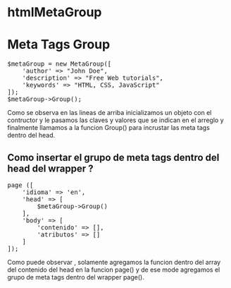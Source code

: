 # htmlMetaGroup

<h1>Meta Tags Group</h1>

<pre>
$metaGroup = new MetaGroup([
    'author' => "John Doe",
    'description' => "Free Web tutorials",
    'keywords' => "HTML, CSS, JavaScript"
]);
$metaGroup->Group();
</pre>

<p>
Como se observa en las lineas de arriba
inicializamos un objeto con el contructor
y le pasamos las claves y valores que 
se indican en el arreglo y finalmente
llamamos a la funcion Group() para 
incrustar las meta tags dentro del head.
</p>

<h2>Como insertar el grupo de meta tags dentro del head del wrapper ? </h2>

<pre>
page ([
    'idioma' => 'en',
    'head' => [
        $metaGroup->Group()
    ],
    'body' => [
        'contenido' => [],
        'atributos' => []
    ]
]);
</pre>

<p>
Como puede observar ,
solamente agregamos 
la funcion dentro del array
del contenido del head en la funcion page()
y de ese mode agregamos el grupo de meta tags 
dentro del wrapper page().
</p>